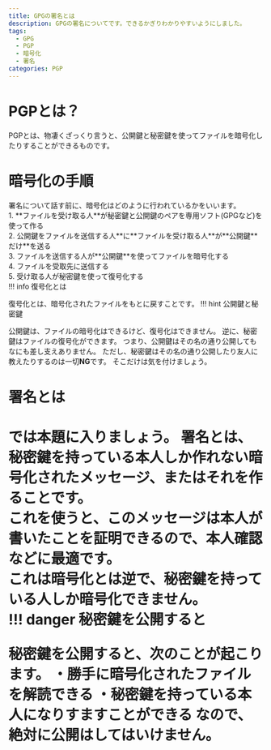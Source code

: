 ```yaml
---
title: GPGの署名とは
description: GPGの署名についてです。できるかぎりわかりやすいようにしました。
tags:
  - GPG
  - PGP
  - 暗号化
  - 署名
categories: PGP
---
```

<div class="adservice-pc"></div>
<h1>PGPとは？</h1>
PGPとは、物凄くざっくり言うと、公開鍵と秘密鍵を使ってファイルを暗号化したりすることができるものです。<br>
<h1>暗号化の手順</h1>
署名について話す前に、暗号化はどのように行われているかをいいます。<br>
1. **ファイルを受け取る人**が秘密鍵と公開鍵のペアを専用ソフト(GPGなど)を使って作る<br>
2. 公開鍵をファイルを送信する人**に**ファイルを受け取る人**が**公開鍵**だけ**を送る<br>
3. ファイルを送信する人が**公開鍵**を使ってファイルを暗号化する<br>
4. ファイルを受取先に送信する<br>
5. 受け取る人が秘密鍵を使って復号化する<br>
!!! info 復号化とは
  
  復号化とは、暗号化されたファイルをもとに戻すことです。
!!! hint 公開鍵と秘密鍵
  
  公開鍵は、ファイルの暗号化はできるけど、復号化はできません。
  逆に、秘密鍵はファイルの復号化ができます。
  つまり、公開鍵はその名の通り公開してもなにも差し支えありません。
  ただし、秘密鍵はその名の通り公開したり友人に教えたりするのは一切**NG**です。
  そこだけは気を付けましょう。
<h1>署名とは<h1>
では本題に入りましょう。
署名とは、秘密鍵を持っている本人しか作れない暗号化されたメッセージ、またはそれを作ることです。<br>
これを使うと、このメッセージは本人が書いたことを証明できるので、本人確認などに最適です。<br>
これは暗号化とは逆で、秘密鍵を持っている人しか暗号化できません。<br>
!!! danger 秘密鍵を公開すると
  
  秘密鍵を公開すると、次のことが起こります。
  ・勝手に暗号化されたファイルを解読できる
  ・秘密鍵を持っている本人になりすますことができる
  なので、絶対に公開はしてはいけません。
<div class="adservice-pc adservice-sp"></div>